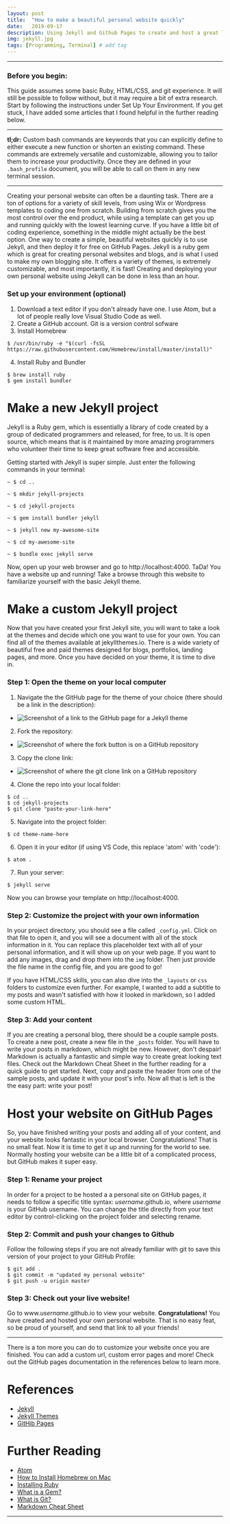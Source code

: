```yaml
---
layout: post
title:  "How to make a beautiful personal website quickly"
date:   2019-09-17
description: Using Jekyll and Github Pages to create and host a great looking website, for free.
img: jekyll.jpg
tags: [Programming, Terminal] # add tag
---
```

---

### Before you begin:
This guide assumes some basic Ruby, HTML/CSS, and git experience. It will still be possible to follow without, but it may require a bit of extra research. Start by following the instructions under Set Up Your Environment. If you get stuck, I have added some articles that I found helpful in the further reading below.

---

**tl;dr:** Custom bash commands are keywords that you can explicitly define to either execute a new function or shorten an existing command. These commands are extremely versatile and customizable, allowing you to tailor them to increase your productivity. Once they are defined in your `.bash_profile` document, you will be able to call on them in any new terminal session.

---

Creating your personal website can often be a daunting task. There are a ton of options for a variety of skill levels, from using Wix or Wordpress templates to coding one from scratch. Building from scratch gives you the most control over the end product, while using a template can get you up and running quickly with the lowest learning curve. If you have a little bit of coding experience, something in the middle might actually be the best option. One way to create a simple, beautiful websites quickly is to use Jekyll, and then deploy it for free on GitHub Pages. Jekyll is a ruby gem which is great for creating personal websites and blogs, and is what I used to make my own blogging site. It offers a variety of themes, is extremely customizable, and most importantly, it is fast! Creating and deploying your own personal website using Jekyll can be done in less than an hour.

### Set up your environment (optional)

1. Download a text editor if you don't already have one. I use Atom, but a lot of people really love Visual Studio Code as well.
2. Create a GitHub account. Git is a version control sofware
3. Install Homebrew
```
$ /usr/bin/ruby -e "$(curl -fsSL https://raw.githubusercontent.com/Homebrew/install/master/install)"
```
4. Install Ruby and Bundler
```
$ brew install ruby
$ gem install bundler
```


# Make a new Jekyll project

Jekyll is a Ruby gem, which is essentially a library of code created by a group of dedicated programmers and released, for free, to us. It is open source, which means that is it maintained by more amazing programmers who volunteer their time to keep great software free and accessible.

Getting started with Jekyll is super simple. Just enter the following commands in your terminal:

```
~ $ cd ..

~ $ mkdir jekyll-projects

~ $ cd jekyll-projects

~ $ gem install bundler jekyll

~ $ jekyll new my-awesome-site

~ $ cd my-awesome-site

~ $ bundle exec jekyll serve
```

Now, open up your web browser and go to http://localhost:4000. TaDa! You have a website up and running! Take a browse through this website to familiarize yourself with the basic Jekyll theme.

# Make a custom Jekyll project

Now that you have created your first Jekyll site, you will want to take a look at the themes and decide which one you want to use for your own. You can find all of the themes available at jekyllthemes.io. There is a wide variety of beautiful free and paid themes designed for blogs, portfolios, landing pages, and more. Once you have decided on your theme, it is time to dive in.

### Step 1: Open the theme on your local computer

1. Navigate the the GitHub page for the theme of your choice (there should be a link in the description):

- ![Screenshot of a link to the GitHub page for a Jekyll theme](/assets/img/link-to-github.jpg)

2. Fork the repository:

- ![Screenshot of where the fork button is on a GitHub repository](/assets/img/git-fork.jpg)

3. Copy the clone link:

- ![Screenshot of where the git clone link on a GitHub repository](/assets/img/git-clone.jpg)

4. Clone the repo into your local folder:
```
$ cd ..
$ cd jekyll-projects
$ git clone "paste-your-link-here"
```
5. Navigate into the project folder:
```
$ cd theme-name-here
```
6. Open it in your editor (if using VS Code, this replace 'atom' with 'code'):
```
$ atom .
```
7. Run your server:
```
$ jekyll serve
```
Now you can browse your template on http://localhost:4000.

### Step 2: Customize the project with your own information

In your project directory, you should see a file called `_config.yml`. Click on that file to open it, and you will see a document with all of the stock information in it. You can replace this placeholder text with all of your personal information, and it will show up on your web page. If you want to add any images, drag and drop them into the `img` folder. Then just provide the file name in the config file, and you are good to go!

If you have HTML/CSS skills, you can also dive into the `_layouts` or `css` folders to customize even further. For example, I wanted to add a subtitle to my posts and wasn't satisfied with how it looked in markdown, so I added some custom HTML.

### Step 3: Add your content

If you are creating a personal blog, there should be a couple sample posts. To create a new post, create a new file in the `_posts` folder. You will have to write your posts in markdown, which might be new. However, don't despair! Markdown is actually a fantastic and simple way to create great looking text files. Check out the Markdown Cheat Sheet in the further reading for a quick guide to get started. Next, copy and paste the header from one of the sample posts, and update it with your post's info. Now all that is left is the the easy part: write your post!

# Host your website on GitHub Pages

So, you have finished writing your posts and adding all of your content, and your website looks fantastic in your local browser. Congratulations! That is no small feat. Now it is time to get it up and running for the world to see. Normally hosting your website can be a little bit of a complicated process, but GitHub makes it super easy.  

### Step 1: Rename your project

In order for a project to be hosted a a personal site on GitHub pages, it needs to follow a specific title syntax: *username*.github.io, where *username* is your GitHub username. You can change the title directly from your text editor by control-clicking on the project folder and selecting rename.

### Step 2: Commit and push your changes to Github

Follow the following steps if you are not already familiar with git to save this version of your project to your GitHub Profile:

```
$ git add .
$ git commit -m "updated my personal website"
$ git push -u origin master
```

### Step 3: Check out your live website!

Go to www.*username*.github.io to view your website. **Congratulations!** You have created and hosted your own personal website. That is no easy feat, so be proud of yourself, and send that link to all your friends!

---

There is a ton more you can do to customize your website once you are finished. You can add a custom url, custom error pages and more! Check out the GitHub pages documentation in the references below to learn more.

# References

- [Jekyll](https://jekyllrb.com/)
- [Jekyll Themes](https://jekyllthemes.io/)
- [GitHib Pages](https://pages.github.com/)

# Further Reading
- [Atom](https://atom.io/)
- [How to Install Homebrew on Mac](http://osxdaily.com/2018/03/07/how-install-homebrew-mac-os/)
- [Installing Ruby](https://www.ruby-lang.org/en/documentation/installation/)
- [What is a Gem?](https://guides.rubygems.org/what-is-a-gem/)
- [What is Git?](https://opensource.com/resources/what-is-git)
- [Markdown Cheat Sheet](https://www.markdownguide.org/cheat-sheet/)

---
